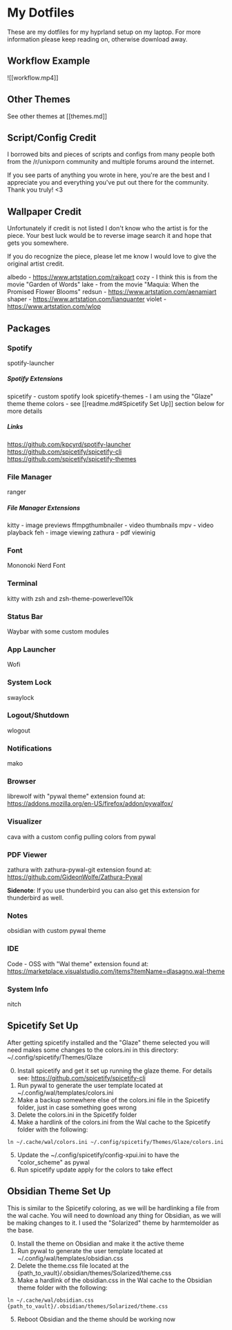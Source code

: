 
# My Dotfiles
These are my dotfiles for my hyprland setup on my laptop. For more information please keep reading on, otherwise download away.

## Workflow Example
![[workflow.mp4]]

## Other Themes
See other themes at [[themes.md]]

## Script/Config Credit
I borrowed bits and pieces of scripts and configs from many people both from the /r/unixporn community and multiple forums around the internet. 

If you see parts of anything you wrote in here, you're are the best and I appreciate you and everything you've put out there for the community. Thank you truly! <3

## Wallpaper Credit
Unfortunately if credit is not listed I don't know who the artist is for the piece. Your best luck would be to reverse image search it and hope that gets you somewhere.

If you do recognize the piece, please let me know I would love to give the original artist credit.

albedo - https://www.artstation.com/raikoart
cozy - I think this is from the movie "Garden of Words"
lake - from the movie "Maquia: When the Promised Flower Blooms"
redsun - https://www.artstation.com/aenamiart
shaper - https://www.artstation.com/lianquanter
violet - https://www.artstation.com/wlop

## Packages
### Spotify
spotify-launcher

##### Spotify Extensions
spicetify - custom spotify look
spicetify-themes - I am using the "Glaze" theme
theme colors - see [[readme.md#Spicetify Set Up]] section below for more details

##### Links
https://github.com/kpcyrd/spotify-launcher
https://github.com/spicetify/spicetify-cli
https://github.com/spicetify/spicetify-themes

### File Manager
ranger

##### File Manager Extensions
kitty - image previews
ffmpgthumbnailer - video thumbnails
mpv - video playback
feh - image viewing
zathura - pdf viewinig

### Font
Mononoki Nerd Font

### Terminal
kitty with zsh and zsh-theme-powerlevel10k

### Status Bar
Waybar with some custom modules

### App Launcher
Wofi

### System Lock
swaylock

### Logout/Shutdown
wlogout

### Notifications
mako

### Browser
librewolf with "pywal theme" extension found at: https://addons.mozilla.org/en-US/firefox/addon/pywalfox/

### Visualizer
cava with a custom config pulling colors from pywal

### PDF Viewer
zathura with zathura-pywal-git extension found at: https://github.com/GideonWolfe/Zathura-Pywal

**Sidenote**: If you use thunderbird you can also get this extension for thunderbird as well.

### Notes
obsidian with custom pywal theme 

### IDE
Code - OSS with "Wal theme" extension found at: https://marketplace.visualstudio.com/items?itemName=dlasagno.wal-theme

### System Info
nitch

## Spicetify Set Up
After getting spicetify installed and the "Glaze" theme selected you will need makes some changes to the colors.ini in this directory: ~/.config/spicetify/Themes/Glaze

0) Install spicetify and get it set up running the glaze theme. For details see: https://github.com/spicetify/spicetify-cli
1) Run pywal to generate the user template located at ~/.config/wal/templates/colors.ini
2) Make a backup somewhere else of the colors.ini file in the Spicetify folder, just in case something goes wrong
3) Delete the colors.ini in the Spicetify folder
4) Make a hardlink of the colors.ini from the Wal cache to the Spicetify folder with the following:
```
ln ~/.cache/wal/colors.ini ~/.config/spicetify/Themes/Glaze/colors.ini
```
5) Update the ~/.config/spicetify/config-xpui.ini to have the "color_scheme" as pywal
6) Run spicetify update apply for the colors to take effect

## Obsidian Theme Set Up
This is similar to the Spicetify coloring, as we will be hardlinking a file from the wal cache. You will need to download any thing for Obsidian, as we will be making changes to it. I used the "Solarized" theme by harmtemolder as the base.

0) Install the theme on Obsidian and make it the active theme
1) Run pywal to generate the user template located at ~/.config/wal/templates/obsidian.css
2) Delete the theme.css file located at the {path_to_vault}/.obsidian/themes/Solarized/theme.css
3)  Make a hardlink of the obsidian.css in the Wal cache to the Obsidian theme folder with the following:
```
ln ~/.cache/wal/obsidian.css {path_to_vault}/.obsidian/themes/Solarized/theme.css
```
5) Reboot Obsidian and the theme should be working now
   



